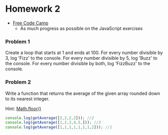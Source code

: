 # Homework 2

- [Free Code Camp](https://www.freecodecamp.com/challenges/comment-your-javascript-code)
  - As much progress as possible on the JavaScript exercises

### Problem 1

Create a loop that starts at 1 and ends at 100. For every number divisible by 3, log 'Fizz' to the console. For every number divisible by 5, log 'Buzz' to the console. For every number divisible by both, log 'FizzBuzz' to the console.

### Problem 2

Write a function that returns the average of the given array rounded down to its nearest integer.

Hint: [Math.floor()](https://developer.mozilla.org/en-US/docs/Web/JavaScript/Reference/Global_Objects/Math/floor)

```js
console.log(getAverage([2,2,2,2])); //2
console.log(getAverage([1,2,3,4,5,])); //3
console.log(getAverage([1,1,1,1,1,1,1,2])); //1
```
